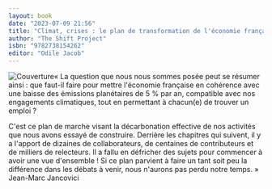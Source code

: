 ```yaml
---
layout: book
date: "2023-07-09 21:56"
title: "Climat, crises : le plan de transformation de l'économie française"
author: "The Shift Project"
isbn: "9782738154262"
editor: "Odile Jacob"
---
```

![Couverture](/img/9782738154262.jpg)« La question que nous nous sommes posée peut se résumer ainsi : que faut-il faire pour mettre l'économie française en cohérence avec une baisse des émissions planétaires de 5 % par an, compatible avec nos engagements climatiques, tout en permettant à chacun(e) de trouver un emploi ?

C'est ce plan de marche visant la décarbonation effective de nos activités que nous avons essayé de construire. Derrière les chapitres qui suivent, il y a l'apport de dizaines de collaborateurs, de centaines de contributeurs et de milliers de relecteurs. Il a fallu en défricher des sujets pour commencer à avoir une vue d'ensemble ! Si ce plan parvient à faire un tant soit peu la différence dans les débats à venir, nous n'aurons pas perdu notre temps. » Jean-Marc Jancovici